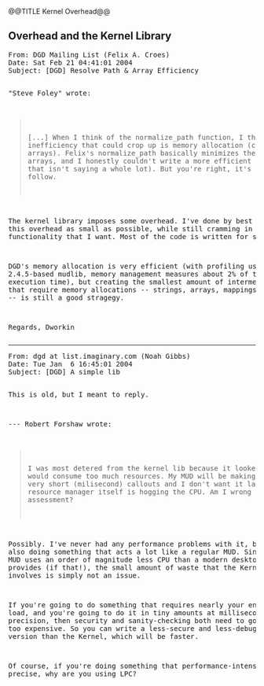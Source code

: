 @@TITLE Kernel Overhead@@

<h2>Overhead and the Kernel Library</h2>
<pre>
From: DGD Mailing List (Felix A. Croes)
Date: Sat Feb 21 04:41:01 2004
Subject: [DGD] Resolve Path & Array Efficiency

"Steve Foley" wrote:

>[...]
> When I think of the normalize_path function, I think the major inefficiency that
> could crop up is memory allocation (caused by new arrays).  Felix's
> normalize_path basically minimizes the number of new arrays, and I honestly
> couldn't write a more efficient algorithm (but that isn't saying a whole lot).
> But you're right, it's not real easy to follow.

The kernel library imposes some overhead.  I've done by best to make
this overhead as small as possible, while still cramming in all the
functionality that I want.  Most of the code is written for speed.

DGD's memory allocation is very efficient (with profiling using a
2.4.5-based mudlib, memory management measures about 2% of total
execution time), but creating the smallest amount of intermediate
values that require memory allocations -- strings, arrays, mappings
and objects -- is still a good stragegy.

Regards,
Dworkin
</pre>
<hr>
<pre>
From: dgd at list.imaginary.com (Noah Gibbs)
Date: Tue Jan  6 16:45:01 2004
Subject: [DGD] A simple lib

  This is old, but I meant to reply.

--- Robert Forshaw wrote:
> I was most detered from the kernel lib because
> it looked like it would 
> consume too much resources. My MUD will be
> making heavy use of very short 
> (milisecond) callouts and I don't want it
> lagging because the resource 
> manager itself is hogging the CPU. Am I wrong
> in this assessment?

  Possibly.  I've never had any performance problems
with it, but I'm also doing something that acts a lot
like a regular MUD.  Since a regular MUD uses an order
of magnitude less CPU than a modern desktop machine
provides (if that!), the small amount of waste that
the Kernel Library involves is simply not an issue.

  If you're going to do something that requires nearly
your entire CPU load, and you're going to do it in
tiny amounts at millisecond precision, then security
and sanity-checking both need to go.  They're too
expensive.  So you can write a less-secure and
less-debuggable version than the Kernel, which will be
faster.

  Of course, if you're doing something that
performance-intensive and precise, why are you using
LPC?
</pre>
